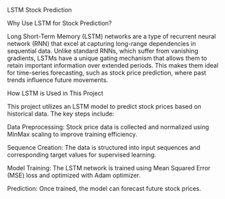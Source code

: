 LSTM Stock Prediction

Why Use LSTM for Stock Prediction?

Long Short-Term Memory (LSTM) networks are a type of recurrent neural network (RNN) that excel at capturing long-range dependencies in sequential data. Unlike standard RNNs, which suffer from vanishing gradients, LSTMs have a unique gating mechanism that allows them to retain important information over extended periods. This makes them ideal for time-series forecasting, such as stock price prediction, where past trends influence future movements.

How LSTM is Used in This Project

This project utilizes an LSTM model to predict stock prices based on historical data. The key steps include:

Data Preprocessing: Stock price data is collected and normalized using MinMax scaling to improve training efficiency.

Sequence Creation: The data is structured into input sequences and corresponding target values for supervised learning.

Model Training: The LSTM network is trained using Mean Squared Error (MSE) loss and optimized with Adam optimizer.

Prediction: Once trained, the model can forecast future stock prices.
